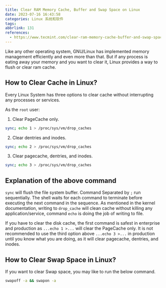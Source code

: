 ```yaml
---
title: Clear RAM Memory Cache, Buffer and Swap Space on Linux
date: 2023-07-16 16:43:58
categories: Linux 系统和软件
tags:
abbrlink: 131
references:
  - https://www.tecmint.com/clear-ram-memory-cache-buffer-and-swap-space-on-linux/
---
```

Like any other operating system, GNU/Linux has implemented memory management efficiently and even more than that.
But if any process is eating away your memory and you want to clear it, Linux provides a way to flush or clear ram cache.

## How to Clear Cache in Linux?

Every Linux System has three options to clear cache without interrupting any processes or services.

As the `root` user:

1. Clear PageCache only.

```sh
sync; echo 1 > /proc/sys/vm/drop_caches
```

2. Clear dentries and inodes.

```sh
sync; echo 2 > /proc/sys/vm/drop_caches
```

3. Clear pagecache, dentries, and inodes.

```sh
sync; echo 3 > /proc/sys/vm/drop_caches 
```

## Explanation of the above command

`sync` will flush the file system buffer.
Command Separated by `;` run sequentially.
The shell waits for each command to terminate before executing the next command in the sequence.
As mentioned in the kernel documentation, writing to `drop_cache` will clean cache without killing any application/service, command `echo` is doing the job of writing to file.

If you have to clear the disk cache, the first command is safest in enterprise and production as `...echo 1 >...` will clear the PageCache only.
It is not recommended to use the third option above `...echo 3 >...` in production until you know what you are doing, as it will clear pagecache, dentries, and inodes.

## How to Clear Swap Space in Linux?

If you want to clear Swap space, you may like to run the below command.

```sh
swapoff -a && swapon -a
```
